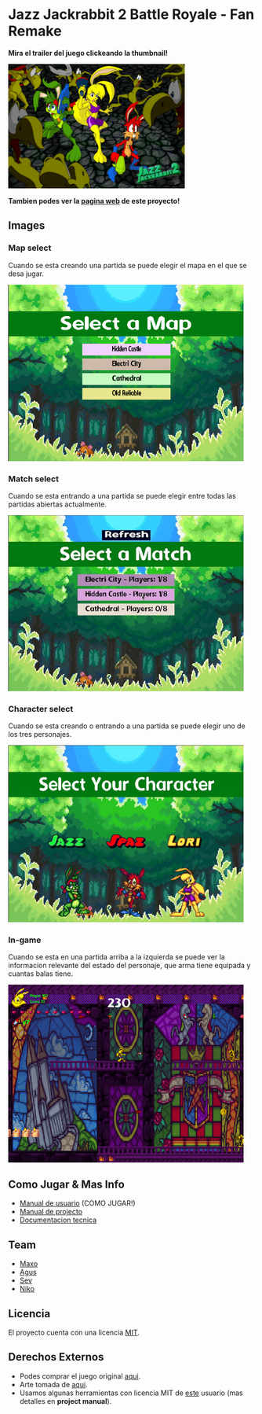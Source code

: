 # Jazz Jackrabbit 2 Battle Royale - Fan Remake

**Mira el trailer del juego clickeando la thumbnail!**

[<img width=360 src="./docs/img/thumb.jpg" alt="TRAILER" />](https://www.youtube.com/watch?v=yL4jmEFELbI)

**Tambien podes ver la [pagina web](https://atusgames.github.io/jazz-jackrabbit-2-remake) de este proyecto!**

## Images

### Map select

Cuando se esta creando una partida se puede elegir el mapa en el que se desa jugar.

<img width=480 src="./docs/img/map.png" alt="img" />

### Match select

Cuando se esta entrando a una partida se puede elegir entre todas las partidas abiertas actualmente.

<img width=480 src="./docs/img/match.jpg" alt="img" />

### Character select

Cuando se esta creando o entrando a una partida se puede elegir uno de los tres personajes.

<img width=480 src="./docs/img/select.gif" alt="img" />

### In-game

Cuando se esta en una partida arriba a la izquierda se puede ver la informacion relevante del estado del personaje, que arma tiene equipada y cuantas balas tiene.

<img width=480 src="./docs/img/ingame.png" alt="img" />

## Como Jugar & Mas Info

- [Manual de usuario](./docs/user_manual.md) (COMO JUGAR!)
- [Manual de projecto](./docs/project_manual.md)
- [Documentacion tecnica](./docs/documentation.md)

## Team

- [Maxo](https://github.com/maxogod)
- [Agus](https://github.com/agustinbarbalase)
- [Sev](https://github.com/SantiSev)
- [Niko](https://github.com/nrsanchezfiuba)

## Licencia

El proyecto cuenta con una licencia [MIT](./LICENSE).

## Derechos Externos

* Podes comprar el juego original [aqui](https://www.gog.com/en/game/jazz_jackrabbit_2_collection).
* Arte tomada de [aqui](https://www.spriters-resource.com/pc_computer/jazzjackrabbit2thesecretfiles/).
* Usamos algunas herramientas con licencia MIT de [este](https://github.com/eldipa) usuario (mas detalles en **project manual**).

